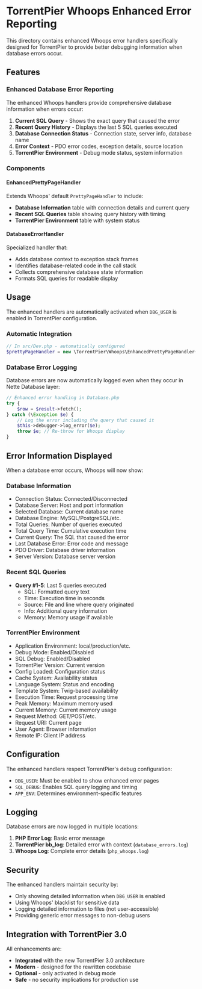 # TorrentPier Whoops Enhanced Error Reporting

This directory contains enhanced Whoops error handlers specifically designed for TorrentPier to provide better debugging information when database errors occur.

## Features

### Enhanced Database Error Reporting

The enhanced Whoops handlers provide comprehensive database information when errors occur:

1. **Current SQL Query** - Shows the exact query that caused the error
2. **Recent Query History** - Displays the last 5 SQL queries executed
3. **Database Connection Status** - Connection state, server info, database name
4. **Error Context** - PDO error codes, exception details, source location
5. **TorrentPier Environment** - Debug mode status, system information

### Components

#### EnhancedPrettyPageHandler

Extends Whoops' default `PrettyPageHandler` to include:
- **Database Information** table with connection details and current query
- **Recent SQL Queries** table showing query history with timing
- **TorrentPier Environment** table with system status

#### DatabaseErrorHandler

Specialized handler that:
- Adds database context to exception stack frames
- Identifies database-related code in the call stack
- Collects comprehensive database state information
- Formats SQL queries for readable display

## Usage

The enhanced handlers are automatically activated when `DBG_USER` is enabled in TorrentPier configuration.

### Automatic Integration

```php
// In src/Dev.php - automatically configured
$prettyPageHandler = new \TorrentPier\Whoops\EnhancedPrettyPageHandler();
```

### Database Error Logging

Database errors are now automatically logged even when they occur in Nette Database layer:

```php
// Enhanced error handling in Database.php
try {
    $row = $result->fetch();
} catch (\Exception $e) {
    // Log the error including the query that caused it
    $this->debugger->log_error($e);
    throw $e; // Re-throw for Whoops display
}
```

## Error Information Displayed

When a database error occurs, Whoops will now show:

### Database Information
- Connection Status: Connected/Disconnected
- Database Server: Host and port information
- Selected Database: Current database name
- Database Engine: MySQL/PostgreSQL/etc.
- Total Queries: Number of queries executed
- Total Query Time: Cumulative execution time
- Current Query: The SQL that caused the error
- Last Database Error: Error code and message
- PDO Driver: Database driver information
- Server Version: Database server version

### Recent SQL Queries
- **Query #1-5**: Last 5 queries executed
  - SQL: Formatted query text
  - Time: Execution time in seconds
  - Source: File and line where query originated
  - Info: Additional query information
  - Memory: Memory usage if available

### TorrentPier Environment
- Application Environment: local/production/etc.
- Debug Mode: Enabled/Disabled
- SQL Debug: Enabled/Disabled
- TorrentPier Version: Current version
- Config Loaded: Configuration status
- Cache System: Availability status
- Language System: Status and encoding
- Template System: Twig-based availability
- Execution Time: Request processing time
- Peak Memory: Maximum memory used
- Current Memory: Current memory usage
- Request Method: GET/POST/etc.
- Request URI: Current page
- User Agent: Browser information
- Remote IP: Client IP address

## Configuration

The enhanced handlers respect TorrentPier's debug configuration:

- `DBG_USER`: Must be enabled to show enhanced error pages
- `SQL_DEBUG`: Enables SQL query logging and timing
- `APP_ENV`: Determines environment-specific features

## Logging

Database errors are now logged in multiple locations:

1. **PHP Error Log**: Basic error message
2. **TorrentPier bb_log**: Detailed error with context (`database_errors.log`)
3. **Whoops Log**: Complete error details (`php_whoops.log`)

## Security

The enhanced handlers maintain security by:
- Only showing detailed information when `DBG_USER` is enabled
- Using Whoops' blacklist for sensitive data
- Logging detailed information to files (not user-accessible)
- Providing generic error messages to non-debug users

## Integration with TorrentPier 3.0

All enhancements are:

- **Integrated** with the new TorrentPier 3.0 architecture
- **Modern** - designed for the rewritten codebase
- **Optional** - only activated in debug mode
- **Safe** - no security implications for production use
